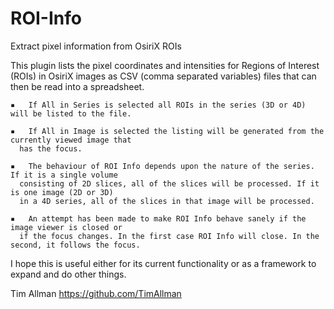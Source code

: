 ROI-Info
========

Extract pixel information from OsiriX ROIs

This plugin lists the pixel coordinates and intensities for Regions of Interest (ROIs)
in OsiriX images as CSV (comma separated variables) files that can then be read into a spreadsheet.

	▪	If All in Series is selected all ROIs in the series (3D or 4D) will be listed to the file.

	▪	If All in Image is selected the listing will be generated from the currently viewed image that
	  has the focus.

	▪	The behaviour of ROI Info depends upon the nature of the series. If it is a single volume 
	  consisting of 2D slices, all of the slices will be processed. If it is one image (2D or 3D)
	  in a 4D series, all of the slices in that image will be processed.

	▪	An attempt has been made to make ROI Info behave sanely if the image viewer is closed or 
	  if the focus changes. In the first case ROI Info will close. In the second, it follows the focus.

I hope this is useful either for its current functionality or as a framework to expand and do other things.

Tim Allman
https://github.com/TimAllman

